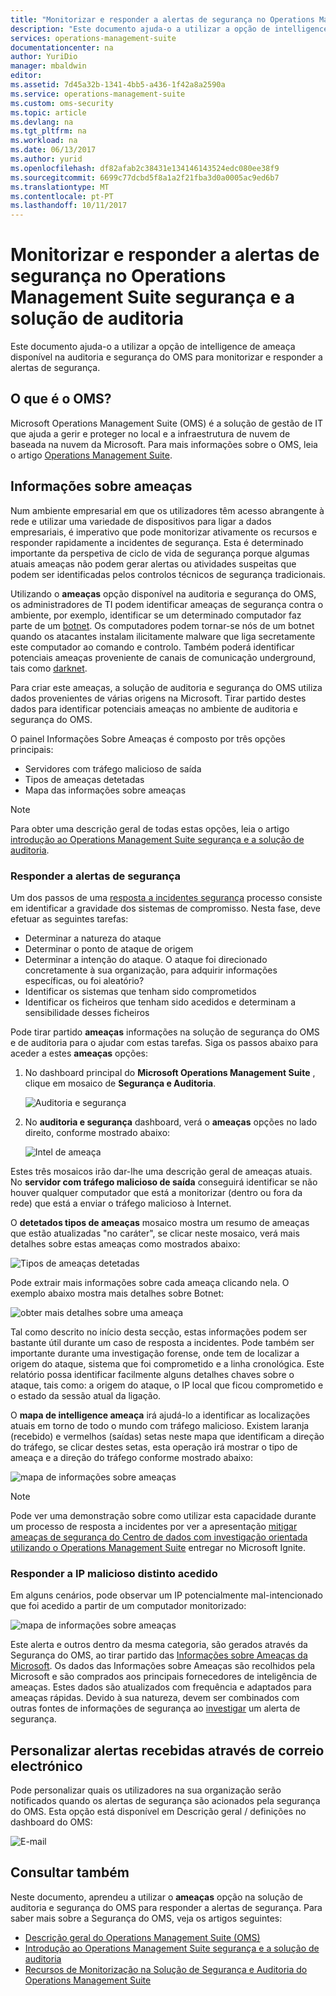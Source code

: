 ```yaml
---
title: "Monitorizar e responder a alertas de segurança no Operations Management Suite segurança e a solução de auditoria | Microsoft Docs"
description: "Este documento ajuda-o a utilizar a opção de intelligence de ameaça disponível na auditoria e segurança do OMS para monitorizar e responder a alertas de segurança."
services: operations-management-suite
documentationcenter: na
author: YuriDio
manager: mbaldwin
editor: 
ms.assetid: 7d45a32b-1341-4bb5-a436-1f42a8a2590a
ms.service: operations-management-suite
ms.custom: oms-security
ms.topic: article
ms.devlang: na
ms.tgt_pltfrm: na
ms.workload: na
ms.date: 06/13/2017
ms.author: yurid
ms.openlocfilehash: df82afab2c38431e134146143524edc080ee38f9
ms.sourcegitcommit: 6699c77dcbd5f8a1a2f21fba3d0a0005ac9ed6b7
ms.translationtype: MT
ms.contentlocale: pt-PT
ms.lasthandoff: 10/11/2017
---
```

# <a name="monitoring-and-responding-to-security-alerts-in-operations-management-suite-security-and-audit-solution"></a>Monitorizar e responder a alertas de segurança no Operations Management Suite segurança e a solução de auditoria
Este documento ajuda-o a utilizar a opção de intelligence de ameaça disponível na auditoria e segurança do OMS para monitorizar e responder a alertas de segurança.

## <a name="what-is-oms"></a>O que é o OMS?
Microsoft Operations Management Suite (OMS) é a solução de gestão de IT que ajuda a gerir e proteger no local e a infraestrutura de nuvem de baseada na nuvem da Microsoft. Para mais informações sobre o OMS, leia o artigo [Operations Management Suite](https://technet.microsoft.com/library/mt484091.aspx).

## <a name="threat-intelligence"></a>Informações sobre ameaças
Num ambiente empresarial em que os utilizadores têm acesso abrangente à rede e utilizar uma variedade de dispositivos para ligar a dados empresariais, é imperativo que pode monitorizar ativamente os recursos e responder rapidamente a incidentes de segurança. Esta é determinado importante da perspetiva de ciclo de vida de segurança porque algumas atuais ameaças não podem gerar alertas ou atividades suspeitas que podem ser identificadas pelos controlos técnicos de segurança tradicionais. 

Utilizando o **ameaças** opção disponível na auditoria e segurança do OMS, os administradores de TI podem identificar ameaças de segurança contra o ambiente, por exemplo, identificar se um determinado computador faz parte de um [ botnet](https://www.microsoft.com/security/sir/story/default.aspx#!botnetsection). Os computadores podem tornar-se nós de um botnet quando os atacantes instalam ilicitamente malware que liga secretamente este computador ao comando e controlo. Também poderá identificar potenciais ameaças proveniente de canais de comunicação underground, tais como [darknet](https://www.microsoft.com/security/sir/story/default.aspx#!botnetsection_honeypots_darkents). 

Para criar este ameaças, a solução de auditoria e segurança do OMS utiliza dados provenientes de várias origens na Microsoft. Tirar partido destes dados para identificar potenciais ameaças no ambiente de auditoria e segurança do OMS.

O painel Informações Sobre Ameaças é composto por três opções principais:

* Servidores com tráfego malicioso de saída
* Tipos de ameaças detetadas
* Mapa das informações sobre ameaças

> [!NOTE]
> Para obter uma descrição geral de todas estas opções, leia o artigo [introdução ao Operations Management Suite segurança e a solução de auditoria](oms-security-getting-started.md).
> 
> 

### <a name="responding-to-security-alerts"></a>Responder a alertas de segurança
Um dos passos de uma [resposta a incidentes segurança](https://technet.microsoft.com/library/cc512623.aspx) processo consiste em identificar a gravidade dos sistemas de compromisso. Nesta fase, deve efetuar as seguintes tarefas:

* Determinar a natureza do ataque
* Determinar o ponto de ataque de origem
* Determinar a intenção do ataque. O ataque foi direcionado concretamente à sua organização, para adquirir informações específicas, ou foi aleatório?
* Identificar os sistemas que tenham sido comprometidos
* Identificar os ficheiros que tenham sido acedidos e determinam a sensibilidade desses ficheiros

Pode tirar partido **ameaças** informações na solução de segurança do OMS e de auditoria para o ajudar com estas tarefas. Siga os passos abaixo para aceder a estes **ameaças** opções:

1. No dashboard principal do **Microsoft Operations Management Suite** , clique em mosaico de **Segurança e Auditoria**.
   
    ![Auditoria e segurança](./media/oms-security-responding-alerts/oms-security-responding-alerts-fig1.png)
2. No **auditoria e segurança** dashboard, verá o **ameaças** opções no lado direito, conforme mostrado abaixo:
   
    ![Intel de ameaça](./media/oms-security-responding-alerts/oms-security-responding-alerts-fig2-ga.png)

Estes três mosaicos irão dar-lhe uma descrição geral de ameaças atuais. No **servidor com tráfego malicioso de saída** conseguirá identificar se não houver qualquer computador que está a monitorizar (dentro ou fora da rede) que está a enviar o tráfego malicioso à Internet. 

O **detetados tipos de ameaças** mosaico mostra um resumo de ameaças que estão atualizadas "no caráter", se clicar neste mosaico, verá mais detalhes sobre estas ameaças como mostrados abaixo:

![Tipos de ameaças detetadas](./media/oms-security-responding-alerts/oms-security-responding-alerts-fig3.png)

Pode extrair mais informações sobre cada ameaça clicando nela. O exemplo abaixo mostra mais detalhes sobre Botnet:

![obter mais detalhes sobre uma ameaça](./media/oms-security-responding-alerts/oms-security-responding-alerts-fig4.png)

Tal como descrito no início desta secção, estas informações podem ser bastante útil durante um caso de resposta a incidentes. Pode também ser importante durante uma investigação forense, onde tem de localizar a origem do ataque, sistema que foi comprometido e a linha cronológica. Este relatório possa identificar facilmente alguns detalhes chaves sobre o ataque, tais como: a origem do ataque, o IP local que ficou comprometido e o estado da sessão atual da ligação. 

O **mapa de intelligence ameaça** irá ajudá-lo a identificar as localizações atuais em torno de todo o mundo com tráfego malicioso. Existem laranja (recebido) e vermelhos (saídas) setas neste mapa que identificam a direção do tráfego, se clicar destes setas, esta operação irá mostrar o tipo de ameaça e a direção do tráfego conforme mostrado abaixo:

![mapa de informações sobre ameaças](./media/oms-security-responding-alerts/oms-security-responding-alerts-fig5.png)

> [!NOTE]
> Pode ver uma demonstração sobre como utilizar esta capacidade durante um processo de resposta a incidentes por ver a apresentação [mitigar ameaças de segurança do Centro de dados com investigação orientada utilizando o Operations Management Suite](https://myignite.microsoft.com/videos/5000) entregar no Microsoft Ignite.
> 

### <a name="responding-to-distinct-malicious-ip-accessed"></a>Responder a IP malicioso distinto acedido
Em alguns cenários, pode observar um IP potencialmente mal-intencionado que foi acedido a partir de um computador monitorizado:

![mapa de informações sobre ameaças](./media/oms-security-responding-alerts/oms-security-responding-alerts-fig6.PNG)

Este alerta e outros dentro da mesma categoria, são gerados através da Segurança do OMS, ao tirar partido das [Informações sobre Ameaças da Microsoft](https://youtu.be/O4WtxgUrDc8). Os dados das Informações sobre Ameaças são recolhidos pela Microsoft e são comprados aos principais fornecedores de inteligência de ameaças. Estes dados são atualizados com frequência e adaptados para ameaças rápidas. Devido à sua natureza, devem ser combinados com outras fontes de informações de segurança ao [investigar](https://blogs.technet.microsoft.com/msoms/2016/12/08/investigating-suspicious-activity-in-a-hybrid-cloud-with-oms-security/) um alerta de segurança. 

## <a name="customize-alerts-received-via-e-mail"></a>Personalizar alertas recebidas através de correio electrónico

Pode personalizar quais os utilizadores na sua organização serão notificados quando os alertas de segurança são acionados pela segurança do OMS. Esta opção está disponível em Descrição geral / definições no dashboard do OMS:

![E-mail](./media/oms-security-responding-alerts/oms-security-responding-alerts-fig7.png)

## <a name="see-also"></a>Consultar também
Neste documento, aprendeu a utilizar o **ameaças** opção na solução de auditoria e segurança do OMS para responder a alertas de segurança. Para saber mais sobre a Segurança do OMS, veja os artigos seguintes:

* [Descrição geral do Operations Management Suite (OMS)](operations-management-suite-overview.md)
* [Introdução ao Operations Management Suite segurança e a solução de auditoria](oms-security-getting-started.md)
* [Recursos de Monitorização na Solução de Segurança e Auditoria do Operations Management Suite](oms-security-monitoring-resources.md)

